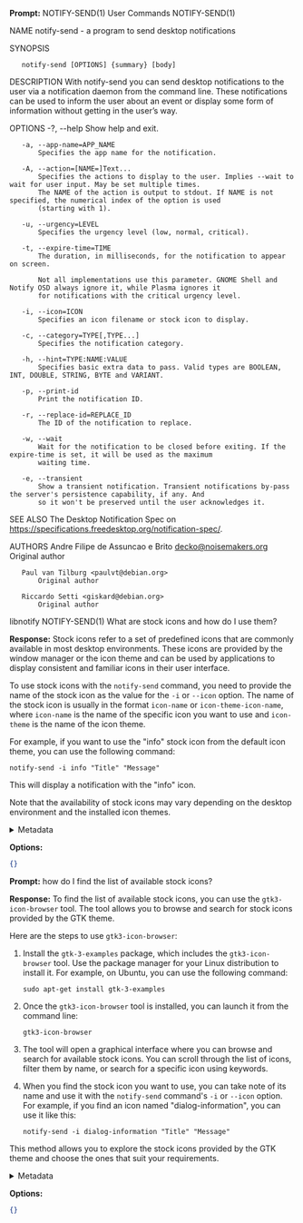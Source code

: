 **Prompt:**
NOTIFY-SEND(1)                                          User Commands                                         NOTIFY-SEND(1)

NAME
       notify-send - a program to send desktop notifications

SYNOPSIS

       notify-send [OPTIONS] {summary} [body]

DESCRIPTION
       With notify-send you can send desktop notifications to the user via a notification daemon from the command line.
       These notifications can be used to inform the user about an event or display some form of information without getting
       in the user’s way.

OPTIONS
       -?, --help
           Show help and exit.

       -a, --app-name=APP_NAME
           Specifies the app name for the notification.

       -A, --action=[NAME=]Text...
           Specifies the actions to display to the user. Implies --wait to wait for user input. May be set multiple times.
           The NAME of the action is output to stdout. If NAME is not specified, the numerical index of the option is used
           (starting with 1).

       -u, --urgency=LEVEL
           Specifies the urgency level (low, normal, critical).

       -t, --expire-time=TIME
           The duration, in milliseconds, for the notification to appear on screen.

           Not all implementations use this parameter. GNOME Shell and Notify OSD always ignore it, while Plasma ignores it
           for notifications with the critical urgency level.

       -i, --icon=ICON
           Specifies an icon filename or stock icon to display.

       -c, --category=TYPE[,TYPE...]
           Specifies the notification category.

       -h, --hint=TYPE:NAME:VALUE
           Specifies basic extra data to pass. Valid types are BOOLEAN, INT, DOUBLE, STRING, BYTE and VARIANT.

       -p, --print-id
           Print the notification ID.

       -r, --replace-id=REPLACE_ID
           The ID of the notification to replace.

       -w, --wait
           Wait for the notification to be closed before exiting. If the expire-time is set, it will be used as the maximum
           waiting time.

       -e, --transient
           Show a transient notification. Transient notifications by-pass the server's persistence capability, if any. And
           so it won't be preserved until the user acknowledges it.

SEE ALSO
       The Desktop Notification Spec on https://specifications.freedesktop.org/notification-spec/.

AUTHORS
       Andre Filipe de Assuncao e Brito <decko@noisemakers.org>
           Original author

       Paul van Tilburg <paulvt@debian.org>
           Original author

       Riccardo Setti <giskard@debian.org>
           Original author

libnotify                                                                                                     NOTIFY-SEND(1)
 What are stock icons and how do I use them?

**Response:**
Stock icons refer to a set of predefined icons that are commonly available in most desktop environments. These icons are provided by the window manager or the icon theme and can be used by applications to display consistent and familiar icons in their user interface.

To use stock icons with the `notify-send` command, you need to provide the name of the stock icon as the value for the `-i` or `--icon` option. The name of the stock icon is usually in the format `icon-name` or `icon-theme-icon-name`, where `icon-name` is the name of the specific icon you want to use and `icon-theme` is the name of the icon theme.

For example, if you want to use the "info" stock icon from the default icon theme, you can use the following command:

```
notify-send -i info "Title" "Message"
```

This will display a notification with the "info" icon.

Note that the availability of stock icons may vary depending on the desktop environment and the installed icon themes.

<details><summary>Metadata</summary>

- Duration: 11088 ms
- Datetime: 2023-08-23T15:06:20.939083
- Model: gpt-3.5-turbo-0613

</details>

**Options:**
```json
{}
```

**Prompt:**
how do I find the list of available stock icons?

**Response:**
To find the list of available stock icons, you can use the `gtk3-icon-browser` tool. The tool allows you to browse and search for stock icons provided by the GTK theme.

Here are the steps to use `gtk3-icon-browser`:

1. Install the `gtk-3-examples` package, which includes the `gtk3-icon-browser` tool. Use the package manager for your Linux distribution to install it. For example, on Ubuntu, you can use the following command:

   ```
   sudo apt-get install gtk-3-examples
   ```

2. Once the `gtk3-icon-browser` tool is installed, you can launch it from the command line:

   ```
   gtk3-icon-browser
   ```

3. The tool will open a graphical interface where you can browse and search for available stock icons. You can scroll through the list of icons, filter them by name, or search for a specific icon using keywords.

4. When you find the stock icon you want to use, you can take note of its name and use it with the `notify-send` command's `-i` or `--icon` option. For example, if you find an icon named "dialog-information", you can use it like this:

   ```
   notify-send -i dialog-information "Title" "Message"
   ```

This method allows you to explore the stock icons provided by the GTK theme and choose the ones that suit your requirements.

<details><summary>Metadata</summary>

- Duration: 14747 ms
- Datetime: 2023-08-23T15:07:11.667747
- Model: gpt-3.5-turbo-0613

</details>

**Options:**
```json
{}
```

